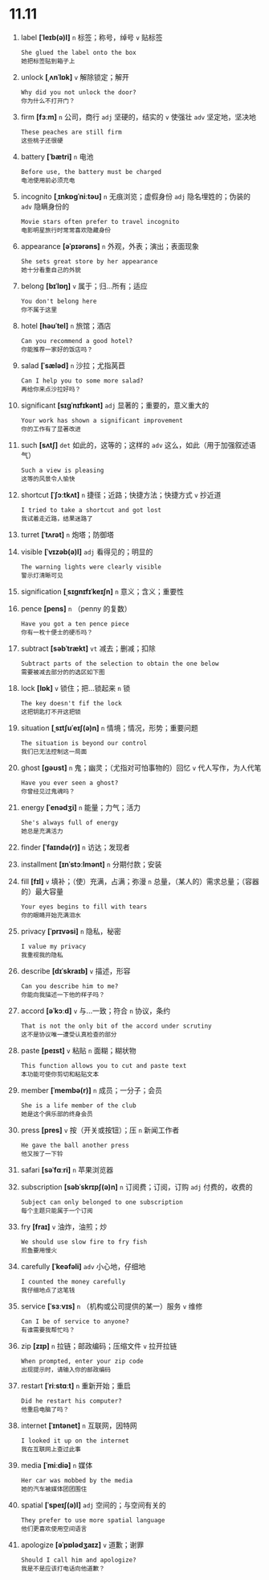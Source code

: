 # 11.11


1. label **[ˈleɪb(ə)l]** `n` 标签；称号，绰号 `v` 贴标签
    ```
    She glued the label onto the box
    她把标签贴到箱子上
    ```

2. unlock **[ˌʌnˈlɒk]** `v` 解除锁定；解开
    ```
    Why did you not unlock the door?
    你为什么不打开门？
    ```

3. firm **[fɜːm]** `n` 公司，商行 `adj` 坚硬的，结实的 `v` 使强壮 `adv` 坚定地，坚决地
    ```
    These peaches are still firm
    这些桃子还很硬
    ```

4. battery **[ˈbætri]** `n` 电池
    ```
    Before use, the battery must be charged
    电池使用前必须充电
    ```

5. incognito **[ˌɪnkɒɡˈniːtəʊ]** `n` 无痕浏览；虚假身份 `adj` 隐名埋姓的；伪装的 `adv` 隐瞒身份的
    ```
    Movie stars often prefer to travel incognito
    电影明星旅行时常常喜欢隐藏身份
    ```

6. appearance **[əˈpɪərəns]** `n` 外观，外表；演出；表面现象
    ```
    She sets great store by her appearance
    她十分看重自己的外貌
    ```

7. belong **[bɪˈlɒŋ]** `v` 属于；归...所有；适应
    ```
    You don't belong here
    你不属于这里
    ```

8. hotel **[həʊˈtel]** `n` 旅馆；酒店
    ```
    Can you recommend a good hotel?
    你能推荐一家好的饭店吗？
    ```

9. salad **[ˈsæləd]** `n` 沙拉；尤指莴苣
    ```
    Can I help you to some more salad?
    再给你来点沙拉好吗？
    ```

10. significant **[sɪɡˈnɪfɪkənt]** `adj` 显著的；重要的，意义重大的
    ```
    Your work has shown a significant improvement
    你的工作有了显著改进
    ```

11. such **[sʌtʃ]** `det` 如此的，这等的；这样的 `adv` 这么，如此（用于加强叙述语气）
    ```
    Such a view is pleasing
    这等的风景令人愉快
    ```

12. shortcut **[ˈʃɔːtkʌt]** `n` 捷径；近路；快捷方法；快捷方式 `v` 抄近道
    ```
    I tried to take a shortcut and got lost
    我试着走近路，结果迷路了
    ```

13. turret **[ˈtʌrət]** `n` 炮塔；防御塔

14. visible **[ˈvɪzəb(ə)l]** `adj` 看得见的；明显的
    ```
    The warning lights were clearly visible
    警示灯清晰可见
    ```

15. signification **[ˌsɪɡnɪfɪˈkeɪʃn]** `n` 意义；含义；重要性

16. pence **[pens]** `n` （penny 的复数）
    ```
    Have you got a ten pence piece
    你有一枚十便士的硬币吗？
    ```

17. subtract **[səbˈtrækt]** `vt` 减去；删减；扣除
    ```
    Subtract parts of the selection to obtain the one below
    需要被减去部分的的选区如下图
    ```

18. lock **[lɒk]** `v` 锁住；把...锁起来 `n` 锁
    ```
    The key doesn't fif the lock
    这把钥匙打不开这把锁
    ```

19. situation **[ˌsɪtʃuˈeɪʃ(ə)n]** `n` 情境；情况，形势；重要问题
    ```
    The situation is beyond our control
    我们已无法控制这一局面
    ```

20. ghost **[ɡəʊst]** `n` 鬼；幽灵；（尤指对可怕事物的）回忆 `v` 代人写作，为人代笔
    ```
    Have you ever seen a ghost?
    你曾经见过鬼魂吗？
    ```

21. energy **[ˈenədʒi]** `n` 能量；力气；活力
    ```
    She's always full of energy
    她总是充满活力
    ```

22. finder **[ˈfaɪndə(r)]** `n` 访达；发现者

23. installment **[ɪnˈstɔːlmənt]** `n` 分期付款；安装

24. fill **[fɪl]** `v` 填补；（使）充满，占满；弥漫 `n` 总量，（某人的）需求总量；（容器的）最大容量
    ```
    Your eyes begins to fill with tears
    你的眼睛开始充满泪水
    ```

25. privacy **[ˈprɪvəsi]** `n` 隐私，秘密
    ```
    I value my privacy
    我重视我的隐私
    ```

26. describe **[dɪˈskraɪb]** `v` 描述，形容
    ```
    Can you describe him to me?
    你能向我描述一下他的样子吗？
    ```

27. accord **[əˈkɔːd]** `v` 与...一致；符合 `n` 协议，条约
    ```
    That is not the only bit of the accord under scrutiny
    这不是协议唯一遭受认真检查的部分
    ```

28. paste **[peɪst]** `v` 粘贴 `n` 面糊；糊状物
    ```
    This function allows you to cut and paste text
    本功能可使你剪切和粘贴文本
    ```

29. member **[ˈmembə(r)]** `n` 成员；一分子；会员
    ```
    She is a life member of the club
    她是这个俱乐部的终身会员
    ```

30. press **[pres]** `v` 按（开关或按钮）；压 `n` 新闻工作者
    ```
    He gave the ball another press
    他又按了一下铃
    ```

31. safari **[səˈfɑːri]** `n` 苹果浏览器

32. subscription **[səbˈskrɪpʃ(ə)n]** `n` 订阅费；订阅，订购 `adj` 付费的，收费的
    ```
    Subject can only belonged to one subscription
    每个主题只能属于一个订阅
    ```

33. fry **[fraɪ]** `v` 油炸，油煎；炒
    ```
    We should use slow fire to fry fish
    煎鱼要用慢火
    ```

34. carefully **[ˈkeəfəli]** `adv` 小心地，仔细地
    ```
    I counted the money carefully
    我仔细地点了这笔钱
    ```

35. service **[ˈsɜːvɪs]** `n` （机构或公司提供的某一）服务 `v` 维修
    ```
    Can I be of service to anyone?
    有谁需要我帮忙吗？
    ```

36. zip **[zɪp]** `n` 拉链；邮政编码；压缩文件 `v` 拉开拉链
    ```
    When prompted, enter your zip code
    出现提示时，请输入你的邮政编码
    ```

37. restart **[ˈriːstɑːt]** `n` 重新开始；重启
    ```
    Did he restart his computer?
    他重启电脑了吗？
    ```

38. internet **[ˈɪntənet]** `n` 互联网，因特网
    ```
    I looked it up on the internet
    我在互联网上查过此事
    ```

39. media **[ˈmiːdiə]** `n` 媒体
    ```
    Her car was mobbed by the media
    她的汽车被媒体团团围住
    ```

40. spatial **[ˈspeɪʃ(ə)l]** `adj` 空间的；与空间有关的
    ```
    They prefer to use more spatial language
    他们更喜欢使用空间语言
    ```

41. apologize **[əˈpɒlədʒaɪz]** `v` 道歉；谢罪
    ```
    Should I call him and apologize?
    我是不是应该打电话向他道歉？
    ```
